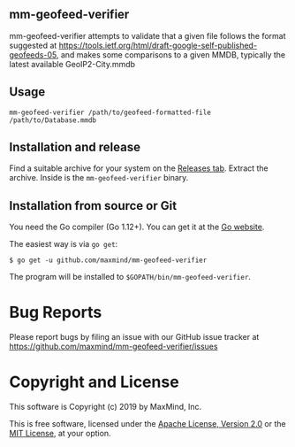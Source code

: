 ## mm-geofeed-verifier

mm-geofeed-verifier attempts to validate that a given file follows the format
suggested at https://tools.ietf.org/html/draft-google-self-published-geofeeds-05, and
makes some comparisons to a given MMDB, typically the latest available GeoIP2-City.mmdb

## Usage

`mm-geofeed-verifier /path/to/geofeed-formatted-file /path/to/Database.mmdb`

## Installation and release

Find a suitable archive for your system on the [Releases
tab](https://github.com/maxmind/mm-geofeed-verifier/releases). Extract the
archive. Inside is the `mm-geofeed-verifier` binary.

## Installation from source or Git

You need the Go compiler (Go 1.12+). You can get it at the [Go
website](https://golang.org).

The easiest way is via `go get`:

    $ go get -u github.com/maxmind/mm-geofeed-verifier

The program will be installed to `$GOPATH/bin/mm-geofeed-verifier`.

# Bug Reports

Please report bugs by filing an issue with our GitHub issue tracker at
https://github.com/maxmind/mm-geofeed-verifier/issues

# Copyright and License

This software is Copyright (c) 2019 by MaxMind, Inc.

This is free software, licensed under the [Apache License, Version
2.0](LICENSE-APACHE) or the [MIT License](LICENSE-MIT), at your option.
